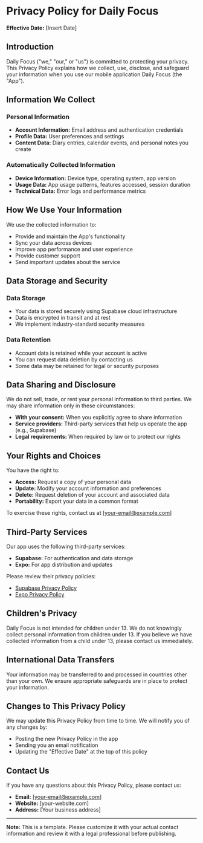 # Privacy Policy for Daily Focus

**Effective Date:** [Insert Date]

## Introduction

Daily Focus ("we," "our," or "us") is committed to protecting your privacy. This Privacy Policy explains how we collect, use, disclose, and safeguard your information when you use our mobile application Daily Focus (the "App").

## Information We Collect

### Personal Information
- **Account Information:** Email address and authentication credentials
- **Profile Data:** User preferences and settings
- **Content Data:** Diary entries, calendar events, and personal notes you create

### Automatically Collected Information
- **Device Information:** Device type, operating system, app version
- **Usage Data:** App usage patterns, features accessed, session duration
- **Technical Data:** Error logs and performance metrics

## How We Use Your Information

We use the collected information to:
- Provide and maintain the App's functionality
- Sync your data across devices
- Improve app performance and user experience
- Provide customer support
- Send important updates about the service

## Data Storage and Security

### Data Storage
- Your data is stored securely using Supabase cloud infrastructure
- Data is encrypted in transit and at rest
- We implement industry-standard security measures

### Data Retention
- Account data is retained while your account is active
- You can request data deletion by contacting us
- Some data may be retained for legal or security purposes

## Data Sharing and Disclosure

We do not sell, trade, or rent your personal information to third parties. We may share information only in these circumstances:
- **With your consent:** When you explicitly agree to share information
- **Service providers:** Third-party services that help us operate the app (e.g., Supabase)
- **Legal requirements:** When required by law or to protect our rights

## Your Rights and Choices

You have the right to:
- **Access:** Request a copy of your personal data
- **Update:** Modify your account information and preferences
- **Delete:** Request deletion of your account and associated data
- **Portability:** Export your data in a common format

To exercise these rights, contact us at [your-email@example.com]

## Third-Party Services

Our app uses the following third-party services:
- **Supabase:** For authentication and data storage
- **Expo:** For app distribution and updates

Please review their privacy policies:
- [Supabase Privacy Policy](https://supabase.com/privacy)
- [Expo Privacy Policy](https://expo.dev/privacy)

## Children's Privacy

Daily Focus is not intended for children under 13. We do not knowingly collect personal information from children under 13. If you believe we have collected information from a child under 13, please contact us immediately.

## International Data Transfers

Your information may be transferred to and processed in countries other than your own. We ensure appropriate safeguards are in place to protect your information.

## Changes to This Privacy Policy

We may update this Privacy Policy from time to time. We will notify you of any changes by:
- Posting the new Privacy Policy in the app
- Sending you an email notification
- Updating the "Effective Date" at the top of this policy

## Contact Us

If you have any questions about this Privacy Policy, please contact us:
- **Email:** [your-email@example.com]
- **Website:** [your-website.com]
- **Address:** [Your business address]

---

**Note:** This is a template. Please customize it with your actual contact information and review it with a legal professional before publishing.